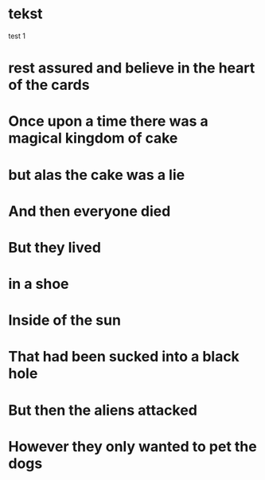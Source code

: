 # tekst
test 1
# rest assured and believe in the heart of the cards
# Once upon a time there was a magical kingdom of cake
# but alas the cake was a lie
# And then everyone died
# But they lived
# in a shoe
# Inside of the sun
# That had been sucked into a black hole 
# But then the aliens attacked
# However they only wanted to pet the dogs